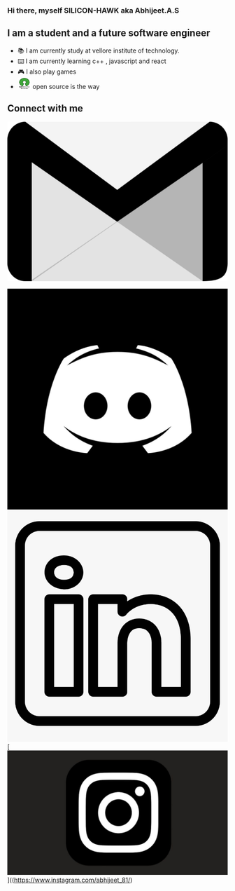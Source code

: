 ### Hi there, myself SILICON-HAWK aka Abhijeet.A.S

## I am a student and a future software engineer 
- :books: I am currently study at vellore institute of technology.
- :keyboard: I am currently learning c++ , javascript and react
- 🎮 I also play games 
- <img src = "https://github.com/SILICON-HAWK/SILICON-HAWK/blob/main/imageSource/openSourceInitiative/download.png" width="30" height ="25"> open source is the way

## Connect with me
<img src = "https://github.com/SILICON-HAWK/SILICON-HAWK/blob/main/imageSource/gamil/gmail-icon-logo-black-and-white.png">

[![discord](https://github.com/SILICON-HAWK/SILICON-HAWK/blob/main/imageSource/discord/discord%20darkmode%20icon.jpg)](https://discordapp.com/users/597474801992335400)
[![linkedIN](https://github.com/SILICON-HAWK/SILICON-HAWK/blob/main/imageSource/linkedin/linked%20in%20white.png)](https://www.linkedin.com/in/abhijeet-a-s-0b2218221/)
[![instagram](https://github.com/SILICON-HAWK/SILICON-HAWK/blob/main/imageSource/instagram/logo.jpg)]((https://www.instagram.com/abhijeet_81/)
